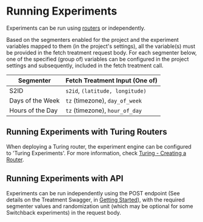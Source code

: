 # Running Experiments

Experiments can be run using [routers](https://github.com/caraml-dev/turing/blob/main/docs/concepts.md) or independently.

Based on the segmenters enabled for the project and the experiment variables mapped to them (in the project's settings),
all the variable(s) must be provided in the fetch treatment request body. For each segmenter below, one of the specified
(group of) variables can be configured in the project settings and subsequently, included in the fetch treatment call.

| Segmenter           | Fetch Treatment Input (One of)    |
| ------------------- | --------------------------------- |
| S2ID                | `s2id`, `(latitude, longitude)`   |
| Days of the Week    | `tz` (timezone), `day_of_week`    |
| Hours of the Day    | `tz` (timezone), `hour_of_day`    |

## Running Experiments with Turing Routers

When deploying a Turing router, the experiment engine can be configured to 'Turing Experiments'. For more information, check [Turing - Creating a Router](https://github.com/caraml-dev/turing/tree/main/docs/how-to/create-a-router).

## Running Experiments with API

Experiments can be run independently using the POST endpoint (See details on the Treatment Swagger, in [Getting Started](./01_getting_started.md)), with the required segmenter values and randomization unit (which may be optional for some Switchback experiments) in the request body.
